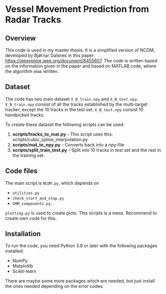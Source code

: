 # Vessel Movement Prediction from Radar Tracks

## Overview
This code is used in my master thesis. It is a simplified version of NCDM, developed by Bjørnar Dalsnes in this paper: https://ieeexplore.ieee.org/document/8455607. The code is written based on the information given in the paper and based on MATLAB code, where the algorithm was written. 


## Dataset
The code has two main dataset `X_B_train.npy` and `X_B_test.npy`. `X_B_train.npy` consist of all the tracks established by the multi-target tracker, except the 10 tracks in the test set. `X_B_test.npy` consist 10 handpicked tracks. 

To create these dataset the following scripts can be used:
1. **scripts/tracks_to_mat.py** - This script uses this: scripts/cubic_spline_interpolation.py
2. **scripts/mat_to_npy.py** - Converts back into a npy-file
3. **scripts/split_train_test.py** - Split into 10 tracks in test set and the rest in the training set.

## Code files
The main script is `NCDM.py`, which depends on 
- `utilities.py`
- `check_start_and_stop.py`
- `GMM_components.py`.

`plotting.py` is used to create plots. This scripts is a mess. Recommend to create own code for this. 


## Installation
To run the code, you need Python 3.8 or later with the following packages installed:
- NumPy
- Matplotlib
- Scikit-learn

There are maybe some more packages which are needed, but just install the ones needed depending on the error codes. 
